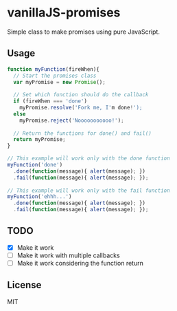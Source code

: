 # vanillaJS-promises
Simple class to make promises using pure JavaScript.

## Usage
```javascript
function myFunction(fireWhen){
  // Start the promises class
  var myPromise = new Promise();
  
  // Set which function should do the callback
  if (fireWhen === 'done')
    myPromise.resolve('Fork me, I'm done!');
  else
    myPromise.reject('Nooooooooooo!');
  
  // Return the functions for done() and fail()
  return myPromise;
}

// This example will work only with the done function
myFunction('done')
  .done(function(message){ alert(message); })
  .fail(function(message){ alert(message); });
  
// This example will work only with the fail function
myFunction('ehhh...')
  .done(function(message){ alert(message); })
  .fail(function(message){ alert(message); });
```

## TODO
- [x] Make it work
- [ ] Make it work with multiple callbacks
- [ ] Make it work considering the function return

## License
MIT
